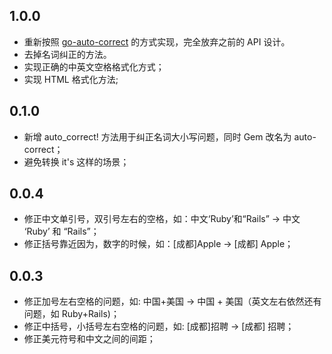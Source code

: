 1.0.0
-----------

- 重新按照 [go-auto-correct](https://github.com/huacnlee/go-auto-correct) 的方式实现，完全放弃之前的 API 设计。
- 去掉名词纠正的方法。
- 实现正确的中英文空格格式化方式；
- 实现 HTML 格式化方法;

0.1.0
----------

* 新增 auto_correct! 方法用于纠正名词大小写问题，同时 Gem 改名为 auto-correct；
* 避免转换 it's 这样的场景；

0.0.4
----------

* 修正中文单引号，双引号左右的空格，如：中文‘Ruby’和“Rails” -> 中文 ‘Ruby’ 和 “Rails”；
* 修正括号靠近因为，数字的时候，如：[成都]Apple -> [成都] Apple；

0.0.3
----------

* 修正加号左右空格的问题，如: 中国+美国 -> 中国 + 美国（英文左右依然还有问题，如 Ruby+Rails)；
* 修正中括号，小括号左右空格的问题，如: [成都]招聘 -> [成都] 招聘；
* 修正美元符号和中文之间的间距；
